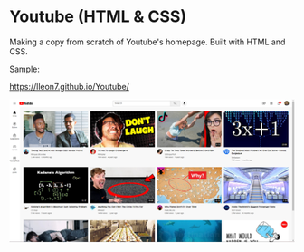 # Youtube (HTML & CSS)

Making a copy from scratch of Youtube's homepage. Built with HTML and CSS. 

Sample: 

https://lleon7.github.io/Youtube/

![Screenshot of my Youtube copy](Sample.png)
